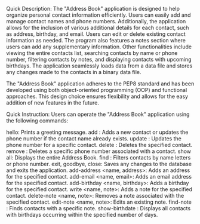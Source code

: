 Quick Description:
The "Address Book" application is designed to help organize personal contact information efficiently. 
Users can easily add and manage contact names and phone numbers. 
Additionally, the application allows for the inclusion of various additional details 
for each contact, such as address, birthday, and email. 
Users can edit or delete existing contact information as needed. 
The program also features a notes section where users can add any supplementary information. 
Other functionalities include viewing the entire contacts list, searching contacts by name or phone number, 
filtering contacts by notes, and displaying contacts with upcoming birthdays. The application seamlessly 
loads data from a data file and stores any changes made to the contacts in a binary data file.

The "Address Book" application adheres to the PEP8 standard and has been developed using both object-oriented programming (OOP) 
and functional approaches. This design choice ensures flexibility and allows for the easy addition of new features in the future.

Quick Instruction:
Users can operate the "Address Book" application using the following commands:

hello: Prints a greeting message.
add <contact name> <phone number>: Adds a new contact or updates the phone number if the contact name already exists.
update <contact name> <old phone> <new phone>: Updates the phone number for a specific contact.
delete <contact name>: Deletes the specified contact.
remove <contact name> <phone>: Deletes a specific phone number associated with a contact.
show all: Displays the entire Address Book.
find <name or phone>: Filters contacts by name letters or phone number.
exit, goodbye, close: Saves any changes to the database and exits the application.
add-address <name, address>: Adds an address for the specified contact.
add-email <name, email>: Adds an email address for the specified contact.
add-birthday <name, birthday>: Adds a birthday for the specified contact.
write <name, note>: Adds a note for the specified contact.
delete-note <name, note>: Removes a note associated with the specified contact.
edit-note <name, note>: Edits an existing note.
find-note <note>: Finds contacts with a specific note.
show-birthdate <number of days>: Displays all contacts with birthdays occurring within the specified number of days.
